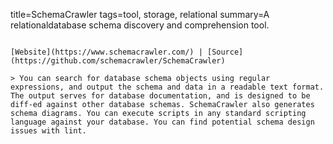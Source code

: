 title=SchemaCrawler
tags=tool, storage, relational
summary=A relationaldatabase schema discovery and comprehension tool.
~~~~~~

[Website](https://www.schemacrawler.com/) | [Source](https://github.com/schemacrawler/SchemaCrawler)

> You can search for database schema objects using regular expressions, and output the schema and data in a readable text format. The output serves for database documentation, and is designed to be diff-ed against other database schemas. SchemaCrawler also generates schema diagrams. You can execute scripts in any standard scripting language against your database. You can find potential schema design issues with lint.

